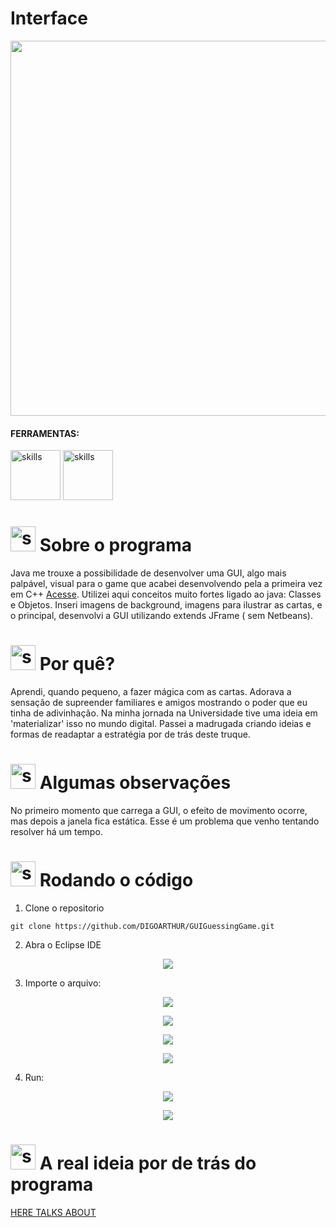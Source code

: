 # Interface

 <p align="center">
 <img src="https://github.com/DIGOARTHUR/Java-01-GUIGuessingGame/blob/master/IMGs -- Readme/GUI.gif" align="center" height="600" width="710" >
</p>      

#### FERRAMENTAS:
<p align="left">

<img  alt="skills"  width="80" height="80" src="https://user-images.githubusercontent.com/59892368/148622155-a24423fe-963c-4cba-b41a-5875a9bf44e4.png">


<img  alt="skills"  width="80" height="80" src="https://user-images.githubusercontent.com/59892368/148622378-07ab539a-2dc9-42c3-8326-92bb1939b3ca.png">

</p>
 

# <img  alt="skills"  width="40" height="40" src="https://user-images.githubusercontent.com/59892368/148622497-164365e8-f6b0-4f40-bc75-a0ed4da6059b.png">  Sobre o programa <!---write here : talk a little about project: what's does, example.  -->
Java me trouxe a possibilidade de desenvolver uma GUI, algo mais palpável, visual para o game que acabei desenvolvendo pela a primeira vez em C++ [Acesse](https://github.com/DIGOARTHUR/Console-GuessingGame.git). Utilizei aqui conceitos muito fortes ligado ao java: Classes e Objetos. Inseri imagens de background, imagens para ilustrar as cartas, e o principal, desenvolvi a GUI utilizando extends JFrame ( sem Netbeans).

  
  


# <img  alt="skills"  width="40" height="40" src="https://user-images.githubusercontent.com/59892368/148622627-c1eaa513-ca90-49e2-b5b8-c11d369becef.png"> Por quê?  <!---write here : motivation that led to created ; why did you do this program?   -->
Aprendi, quando pequeno, a fazer mágica com as cartas. Adorava a sensação de supreender familiares e amigos mostrando o poder que eu tinha de adivinhação.
Na minha jornada na Universidade tive uma ideia em 'materializar' isso no mundo digital. Passei a madrugada criando ideias e formas de readaptar a estratégia por de trás deste truque.


# <img  alt="skills"  width="40" height="40" src="https://user-images.githubusercontent.com/59892368/148622723-8e753e71-6bbf-46c3-b1b5-4fcc3d841a88.png"> Algumas observações
 No primeiro momento que carrega a GUI, o efeito de movimento ocorre, mas depois a janela fica estática. Esse é um problema que venho tentando resolver há um tempo.
 
 
 # <img  alt="skills"  width="40" height="40" src="https://user-images.githubusercontent.com/59892368/142216697-dd93272c-c614-4664-9d63-c4e4dfc3e0f3.gif"> Rodando o código
 1. Clone o repositorio
```
git clone https://github.com/DIGOARTHUR/GUIGuessingGame.git
```
2. Abra o Eclipse IDE
 <p align="center">
 <img src="https://user-images.githubusercontent.com/59892368/148620638-ce0e4a3c-f0c2-4149-87f2-fe195c4b1128.png" align="center"  >
</p>  

3. Importe o arquivo:

 <p align="center">
 <img src="https://user-images.githubusercontent.com/59892368/148620492-8c24181f-2fb2-4f8e-a244-d97823a963a1.png" align="center"  >
</p>   
 <p align="center">
 <img src="https://user-images.githubusercontent.com/59892368/148620604-011b97a9-7425-436d-aaab-8a69ed05ef0b.png" align="center" >
</p>   
 <p align="center">
 <img src="https://user-images.githubusercontent.com/59892368/148620758-b63d9b94-d34b-4c52-bf9b-79de1968e6ef.png" align="center"  >
</p> 

 <p align="center">
 <img src="https://user-images.githubusercontent.com/59892368/148620868-fc033ec3-1613-488e-a518-2de5f3ec1696.png" align="center"  >
</p> 

4. Run:
 <p align="center">
 <img src="https://user-images.githubusercontent.com/59892368/148621497-b1575d61-26a6-4f35-83de-51511750353e.png" align="center"  >
</p> 

 <p align="center">
 <img src="https://user-images.githubusercontent.com/59892368/148621587-121f7d7a-f2b1-4922-804b-ed4e261b7308.png" align="center"  >
</p> 


#  <img  alt="skills"  width="40" height="40" src="https://user-images.githubusercontent.com/59892368/148624660-d43c2dbc-c5f1-40d4-bc0c-3737a49d6fc0.png"> A real ideia por de trás do programa
 
 [HERE TALKS ABOUT](https://github.com/DIGOARTHUR/Cpp-01-GuessingGame#the-real-ideia-behind-program)


 
 




 
 

